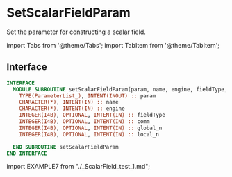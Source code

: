 # SetScalarFieldParam

Set the parameter for constructing a scalar field.

import Tabs from '@theme/Tabs';
import TabItem from '@theme/TabItem';

## Interface

<Tabs>
<TabItem value="interface" label="܀ Interface" default>

```fortran
INTERFACE
  MODULE SUBROUTINE setScalarFieldParam(param, name, engine, fieldType, comm, global_n, local_n)
    TYPE(ParameterList_), INTENT(INOUT) :: param
    CHARACTER(*), INTENT(IN) :: name
    CHARACTER(*), INTENT(IN) :: engine
    INTEGER(I4B), OPTIONAL, INTENT(IN) :: fieldType
    INTEGER(I4B), OPTIONAL, INTENT(IN) :: comm
    INTEGER(I4B), OPTIONAL, INTENT(IN) :: global_n
    INTEGER(I4B), OPTIONAL, INTENT(IN) :: local_n

  END SUBROUTINE setScalarFieldParam
END INTERFACE
```

</TabItem>

<TabItem value="example" label="️܀ See example">

import EXAMPLE7 from "./_ScalarField_test_1.md";

<EXAMPLE7 />

</TabItem>

<TabItem value="close" label="↢ ">

</TabItem>
</Tabs>
